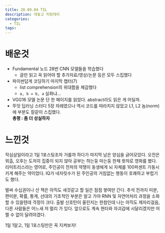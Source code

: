 ```yaml
---
title: 20.09.04 TIL
description: 대놓고 치팅데이
categories:
  - TIL
tags:
---
```


# 배운것
- Fundamental 노드 28번 CNN 모델들을 학습했다
	- 글만 읽고 꼭 읽어야 할 추가자료/영상/논문 등은 모두 스킵했다
- 파이썬답게 코딩하기 마지막 챕터(7)
	- list comprehension의 위대함을 체감했다
	- `a, b = b, a` 실화냐...
- VGG16 모델 논문 단 한 페이지를 읽었다. abstract라도 읽은 게 어딜까.
- 뚜잇 딥러닝 스터디 5장 차례였으나 역시 코드를 따라치지 않았고 L1, L2 놈(norm)에 부분도 칼같이 스킵했다.    
__총평 : 좀 더 성실하자__
    
    
# 느낀것
작심삼일이라고 1일 1포스팅조차 거를까 하다가 마지막 남은 양심을 긁어모았다. 오전은 외출, 오후는 도저히 집중이 되지 않아 공부는 하는둥 마는둥 한채 왓챠로 영화를 봤다.    
리미트리스라는 영어로, 주인공이 전처의 약쟁이 동생에게 뇌 자체를 100퍼센트 가동시키게 해주는 약이었다. IQ가 네자릿수가 된 주인공의 거침없는 행동이 호쾌하고 부럽기도 했다.    
        
벌써 수십권이나 산 책은 아직도 새것같고 할 일은 점점 쌓여만 간다. 추석 전까지 미분, 편미분, 확률, 통계, 선대의 기초적인 부분은 알고 가야 RNN 및 자연어처리 과정을 소화할 수 있을텐데 걱정이 크다. 출발 신호탄이 울린지는 한참인데 나는 아직도 제자리걸음, 다른 사람들은 어느새 저 멀리 가 있다. 앞으로도 계속 현타와 자괴감에 시달리겠지만 어쩔 수 없이 달려야겠다.    
    
1일 1알고, 1일 1포스팅만은 꼭 지켜보자!

